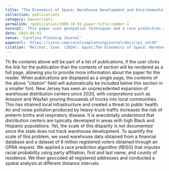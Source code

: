 ```yaml
---
title: "The Economics of Space: Warehouse Development and Environmental Justice "
collection: publications
category: manuscripts
permalink: /publication/2009-10-01-paper-title-number-1
excerpt: 'This paper uses geospatial techniques and a race prediction algorithm to investigate racial and economic disparities in warehouse development in New Jersey.'
date: 2024-04-01
venue: 'Carolina Planning Journal'
paperurl: 'https://issuu.com/carolinaplanningjournal/docs/cpj_vol49'
citation: 'Melchor, Ivan. (2024). &quot;The Economics of Space: Warehouse Development and Environmental Justice in the Consumer Society.&quot; <i>Carolina Planning Journal 1</i>. 1(1).'
---
```

Th 9e contents above will be part of a list of publications, if the user clicks the link for the publication than the contents of section will be rendered as a full page, allowing you to provide more information about the paper for the reader. When publications are displayed as a single page, the contents of the above "citation" field will automatically be included below this section in a smaller font.
New Jersey has seen an unprecedented expansion of warehouse distribution centers since 2020, with corporations such as Amazon and Wayfair pouring thousands of trucks into local communities. This has strained local infrastructure and created a threat to public health. Air and noise pollution produced by heavy-truck traffic increases the risk of preterm births and respiratory disease. It is anecdotally understood that distribution centers are typically developed in areas with high Black and Hispanic populations. Yet, the scale of this disparity is not documented since the state does not track warehouse development. To quantify the scale of this problem, we used warehouse data obtained from a financial database and a dataset of 6 million registered voters obtained through an OPRA request. We applied a race prediction algorithm (fBISG) that imputes racial probability using party affiliation, first and last name, and county of residence. We then geocoded all registered addresses and conducted a spatial analysis at different distance intervals.
